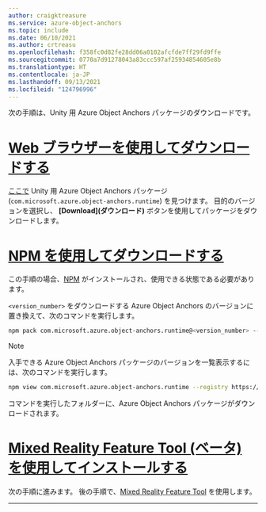```yaml
---
author: craigktreasure
ms.service: azure-object-anchors
ms.topic: include
ms.date: 06/10/2021
ms.author: crtreasu
ms.openlocfilehash: f358fc0d82fe28dd06a0102afcfde7ff29fd9ffe
ms.sourcegitcommit: 0770a7d91278043a83ccc597af25934854605e8b
ms.translationtype: HT
ms.contentlocale: ja-JP
ms.lasthandoff: 09/13/2021
ms.locfileid: "124796996"
---
```

次の手順は、Unity 用 Azure Object Anchors パッケージのダウンロードです。

# <a name="download-with-web-browser"></a>[Web ブラウザーを使用してダウンロードする](#tab/unity-package-web-ui)

[ここで](https://aka.ms/aoa/unity-sdk/package) Unity 用 Azure Object Anchors パッケージ (`com.microsoft.azure.object-anchors.runtime`) を見つけます。 目的のバージョンを選択し、 **[Download]\(ダウンロード\)** ボタンを使用してパッケージをダウンロードします。

# <a name="download-with-npm"></a>[NPM を使用してダウンロードする](#tab/unity-package-npm)

この手順の場合、<a href="https://www.npmjs.com/get-npm" target="_blank">NPM</a> がインストールされ、使用できる状態である必要があります。

`<version_number>` をダウンロードする Azure Object Anchors のバージョンに置き換えて、次のコマンドを実行します。

```bash
npm pack com.microsoft.azure.object-anchors.runtime@<version_number> --registry https://pkgs.dev.azure.com/aipmr/MixedReality-Unity-Packages/_packaging/Unity-packages/npm/registry/
```

> [!NOTE]
> 入手できる Azure Object Anchors パッケージのバージョンを一覧表示するには、次のコマンドを実行します。
>
> ```bash
> npm view com.microsoft.azure.object-anchors.runtime --registry https://pkgs.dev.azure.com/aipmr/MixedReality-Unity-Packages/_packaging/Unity-packages/npm/registry/ versions
> ```

コマンドを実行したフォルダーに、Azure Object Anchors パッケージがダウンロードされます。

# <a name="install-with-mixed-reality-feature-tool-beta"></a>[Mixed Reality Feature Tool (ベータ) を使用してインストールする](#tab/unity-package-mixed-reality-feature-tool)

次の手順に進みます。 後の手順で、<a href="/windows/mixed-reality/develop/unity/welcome-to-mr-feature-tool" target="_blank">Mixed Reality Feature Tool</a> を使用します。

---